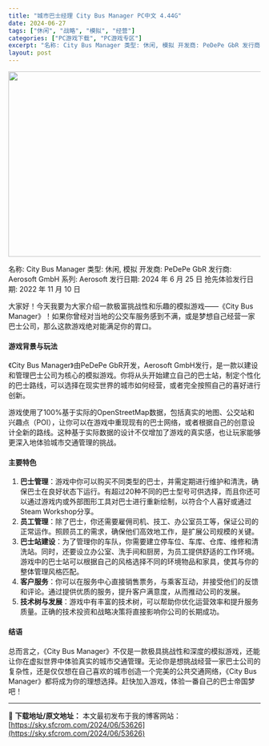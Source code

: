```yaml
---
title: "城市巴士经理 City Bus Manager PC中文 4.44G"
date: 2024-06-27
tags: ["休闲", "战略", "模拟", "经营"]
categories: ["PC游戏下载", "PC游戏专区"]
excerpt: "名称: City Bus Manager 类型: 休闲, 模拟 开发商: PeDePe GbR 发行商: Aerosoft GmbH 系列: Aerosoft 发行日期: 2024 年 6 月 25 日 抢先体验发行日期: 2022 年 11 月 10 日 大家好！今天我要为大家介绍一款极富挑战性和&hellip;"
layout: post
---
```


<img class="aligncenter size-full wp-image-53627" src="https://sky.sfcrom.com/wp-content/uploads/2024/06/2024062701303182.webp" alt="" width="660" height="370" />

名称: City Bus Manager
类型: 休闲, 模拟
开发商: PeDePe GbR
发行商: Aerosoft GmbH
系列: Aerosoft
发行日期: 2024 年 6 月 25 日
抢先体验发行日期: 2022 年 11 月 10 日

大家好！今天我要为大家介绍一款极富挑战性和乐趣的模拟游戏——《City Bus Manager》！如果你曾经对当地的公交车服务感到不满，或是梦想自己经营一家巴士公司，那么这款游戏绝对能满足你的胃口。
<h4>游戏背景与玩法</h4>
《City Bus Manager》由PeDePe GbR开发，Aerosoft GmbH发行，是一款以建设和管理巴士公司为核心的模拟游戏。你将从头开始建立自己的巴士站，制定个性化的巴士路线，可以选择在现实世界的城市如何经营，或者完全按照自己的喜好进行创新。

游戏使用了100%基于实际的OpenStreetMap数据，包括真实的地图、公交站和兴趣点（POI），让你可以在游戏中重现现有的巴士网络，或者根据自己的创意设计全新的路线。这种基于实际数据的设计不仅增加了游戏的真实感，也让玩家能够更深入地体验城市交通管理的挑战。
<h4>主要特色</h4>
<ol>
 	<li><strong>巴士管理</strong>：游戏中你可以购买不同类型的巴士，并需定期进行维护和清洗，确保巴士在良好状态下运行。有超过20种不同的巴士型号可供选择，而且你还可以通过游戏内或外部图形工具对巴士进行重新绘制，以符合个人喜好或通过Steam Workshop分享。</li>
 	<li><strong>员工管理</strong>：除了巴士，你还需要雇佣司机、技工、办公室员工等，保证公司的正常运作。照顾员工的需求，确保他们高效地工作，是扩展公司规模的关键。</li>
 	<li><strong>巴士站建设</strong>：为了管理你的车队，你需要建立停车位、车库、仓库、维修和清洗站。同时，还要设立办公室、洗手间和厨房，为员工提供舒适的工作环境。游戏中的巴士站可以根据自己的风格选择不同的环境物品和家具，使其与你的整体管理风格匹配。</li>
 	<li><strong>客户服务</strong>：你可以在服务中心直接销售票务，与乘客互动，并接受他们的反馈和评论。通过提供优质的服务，提升客户满意度，从而推动公司的发展。</li>
 	<li><strong>技术树与发展</strong>：游戏中有丰富的技术树，可以帮助你优化运营效率和提升服务质量。正确的技术投资和战略决策将直接影响你公司的长期成功。</li>
</ol>
<h4>结语</h4>
总而言之，《City Bus Manager》不仅是一款极具挑战性和深度的模拟游戏，还能让你在虚拟世界中体验真实的城市交通管理。无论你是想挑战经营一家巴士公司的复杂性，还是仅仅想在自己喜欢的城市创造一个完美的公共交通网络，《City Bus Manager》都将成为你的理想选择。赶快加入游戏，体验一番自己的巴士帝国梦吧！

---
📖 **下载地址/原文地址：** 本文最初发布于我的博客网站：[https://sky.sfcrom.com/2024/06/53626](https://sky.sfcrom.com/2024/06/53626)
